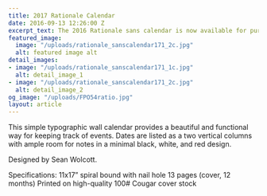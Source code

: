 ```yaml
---
title: 2017 Rationale Calendar
date: 2016-09-13 12:26:00 Z
excerpt_text: The 2016 Rationale sans calendar is now available for purchase at rationale-design.com/store.
featured_image:
  image: "/uploads/rationale_sanscalendar171_2c.jpg"
  alt: featured image alt
detail_images:
- image: "/uploads/rationale_sanscalendar171_1c.jpg"
  alt: detail_image_1
- image: "/uploads/rationale_sanscalendar171_2c.jpg"
  alt: detail_image_2
og_image: "/uploads/FPO54ratio.jpg"
layout: article
---
```


This simple typographic wall calendar provides a beautiful and functional way for keeping track of events. Dates are listed as a two vertical columns with ample room for notes in a minimal black, white, and red design.

Designed by Sean Wolcott.

Specifications:
11x17” spiral bound with nail hole
13 pages (cover, 12 months)
Printed on high-quality 100# Cougar cover stock